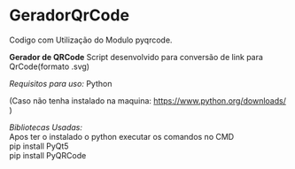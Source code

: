# GeradorQrCode

Codigo com Utilização do Modulo pyqrcode.



**Gerador de QRCode**
Script desenvolvido para conversão de link para QrCode(formato .svg)

*Requisitos para uso:*
Python 

(Caso não tenha instalado na maquina:
https://www.python.org/downloads/   )

*Bibliotecas Usadas:*<br />
Apos ter o instalado o python executar os comandos no CMD<br />
pip install PyQt5<br />
pip install PyQRCode<br />